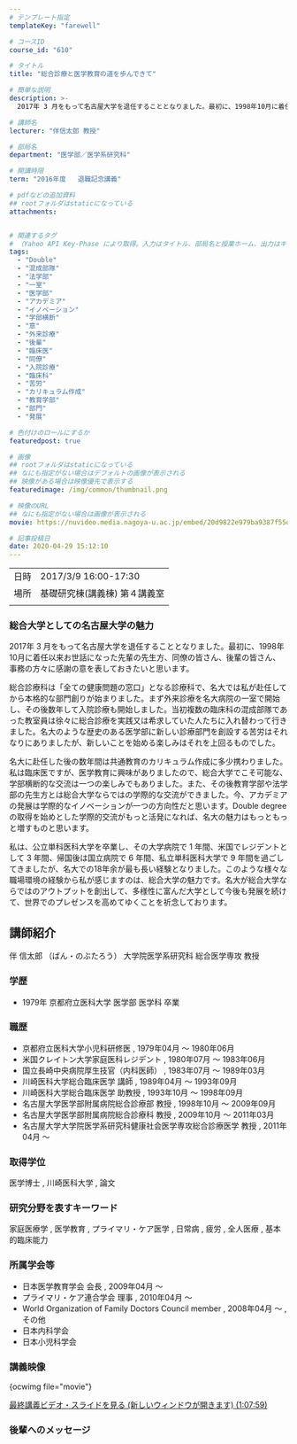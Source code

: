 ```yaml
---
# テンプレート指定
templateKey: "farewell"

# コースID
course_id: "610"

# タイトル
title: "総合診療と医学教育の道を歩んできて"

# 簡単な説明
description: >-
  2017年 3 月をもって名古屋大学を退任することとなりました。最初に、1998年10月に着任以来お世話になった先輩の先生方、同僚の皆さん、後輩の皆さん、事務の方々に感謝の意を表しておきたいと思います。総合診療科は「全ての健康問題の窓口」となる診療科で、名大では私が赴任してから本格的な部門創りが始まりました。まず外来診療を名大病院の一室で開始し、その後数年して入院診療も開始しました。当初複 ....

# 講師名
lecturer: "伴信太郎 教授"

# 部局名
department: "医学部／医学系研究科"

# 開講時限
term: "2016年度	退職記念講義"

# pdfなどの追加資料
## rootフォルダはstaticになっている
attachments:


# 関連するタグ
# （Yahoo API Key-Phase により取得。入力はタイトル、部局名と授業ホーム、出力はキーフレーズ（tags））
tags:
  - "Double"
  - "混成部隊"
  - "法学部"
  - "一室"
  - "医学部"
  - "アカデミア"
  - "イノベーション"
  - "学部横断"
  - "意"
  - "外来診療"
  - "後輩"
  - "臨床医"
  - "同僚"
  - "入院診療"
  - "臨床科"
  - "苦労"
  - "カリキュラム作成"
  - "教育学部"
  - "部門"
  - "発展"

# 色付けのロールにするか
featuredpost: true

# 画像
## rootフォルダはstaticになっている
## なにも指定がない場合はデフォルトの画像が表示される
## 映像がある場合は映像優先で表示する
featuredimage: /img/common/thumbnail.png

# 映像のURL
## なにも指定がない場合は画像が表示される
movie: https://nuvideo.media.nagoya-u.ac.jp/embed/20d9822e979ba9387f55de3f8db3478289ed909c

# 記事投稿日
date: 2020-04-29 15:12:10
---
```


|   |   |
|---|---|
| 日時 | 2017/3/9  16:00-17:30 |
| 場所 | 基礎研究棟(講義棟) 第４講義室 |
|   |   |


### 総合大学としての名古屋大学の魅力

2017年 3 月をもって名古屋大学を退任することとなりました。最初に、1998年10月に着任以来お世話になった先輩の先生方、同僚の皆さん、後輩の皆さん、事務の方々に感謝の意を表しておきたいと思います。

総合診療科は「全ての健康問題の窓口」となる診療科で、名大では私が赴任してから本格的な部門創りが始まりました。まず外来診療を名大病院の一室で開始し、その後数年して入院診療も開始しました。当初複数の臨床科の混成部隊であった教室員は徐々に総合診療を実践又は希求していた人たちに入れ替わって行きました。名大のような歴史のある医学部に新しい診療部門を創設する苦労はそれなりにありましたが、新しいことを始める楽しみはそれを上回るものでした。

名大に赴任した後の数年間は共通教育のカリキュラム作成に多少携わりました。私は臨床医ですが、医学教育に興味がありましたので、総合大学でこそ可能な、学部横断的な交流は一つの楽しみでもありました。また、その後教育学部や法学部の先生方とは総合大学ならではの学際的な交流ができました。今、アカデミアの発展は学際的なイノベーションが一つの方向性だと思います。Double degree の取得を始めとした学際的交流がもっと活発になれば、名大の魅力はもっともっと増すものと思います。

私は、公立単科医科大学を卒業し、その大学病院で 1 年間、米国でレジデントとして 3 年間、帰国後は国立病院で 6 年間、私立単科医科大学で 9 年間を過ごしてきましたが、名大での18年余が最も長い経験となりました。このような様々な職場環境の経験から私が感じますのは、総合大学の魅力です。名大が総合大学ならではのアウトプットを創出して、多様性に富んだ大学として今後も発展を続けて、世界でのプレゼンスを高めてゆくことを祈念しております。


## 講師紹介

伴 信太郎 （ばん・のぶたろう） 大学院医学系研究科 総合医学専攻 教授

### 学歴

* 1979年 京都府立医科大学 医学部 医学科 卒業

### 職歴

* 京都府立医科大学小児科研修医 , 1979年04月 ～ 1980年06月
* 米国クレイトン大学家庭医科レジデント , 1980年07月 ～ 1983年06月
* 国立長崎中央病院厚生技官（内科医師） , 1983年07月 ～ 1989年03月
* 川崎医科大学総合臨床医学 講師 , 1989年04月 ～ 1993年09月
* 川崎医科大学総合臨床医学 助教授 , 1993年10月 ～ 1998年09月
* 名古屋大学医学部附属病院総合診療部 教授 , 1998年10月 ～ 2009年09月
* 名古屋大学医学部附属病院総合診療科 教授 , 2009年10月 ～ 2011年03月
* 名古屋大学大学院医学系研究科健康社会医学専攻総合診療医学 教授 , 2011年04月 ～

### 取得学位

医学博士 , 川崎医科大学 , 論文

### 研究分野を表すキーワード

家庭医療学 , 医学教育 , プライマリ・ケア医学 , 日常病 , 疲労 , 全人医療 , 基本的臨床能力

### 所属学会等

* 日本医学教育学会 会長 , 2009年04月 ～
* プライマリ・ケア連合学会 理事 , 2010年04月 ～
* World Organization of Family Doctors Council member , 2008年04月 ～ , その他
* 日本内科学会
* 日本小児科学会


### 講義映像


{ocwimg file="movie"}

[
最終講義ビデオ・スライドを見る (新しいウィンドウが開きます) (1:07:59)](https://nuvideo.media.nagoya-u.ac.jp/embed/20d9822e979ba9387f55de3f8db3478289ed909c
)

### 後輩へのメッセージ

<a target="blank" href="https://nuvideo.media.nagoya-u.ac.jp/embed/d890a0495139508e29426fb3c3645753a90816e5" width="640" height="360" frameborder="0" allowfullscreen></iframe>
-----